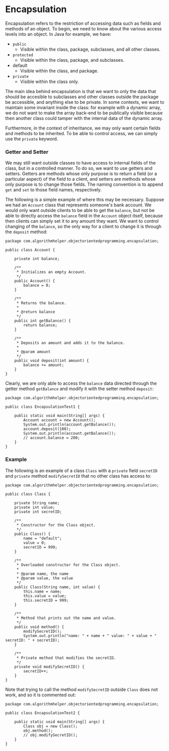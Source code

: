 # Encapsulation

Encapsulation refers to the restriction of accessing data such as fields and methods of an object.
To begin, we need to know about the various access levels into an object. In Java for example, we 
have:

- `public`
    - Visible within the class, package, subclasses, and all other classes.
- `protected`
    - Visible within the class, package, and subclasses.
- default
    - Visible within the class, and package.
- `private`
    - Visible within the class only.

The main idea behind encapsulation is that we want to only the data that should be accesible to 
subclasses and other classes outside the package be accessible, and anything else to be private. In
some contexts, we want to maintain some invariant inside the class: for example with a dynamic 
array, we do not want to make the array back-end to be publically visible because then another
class could tamper with the internal data of the dynamic array.

Furthermore, in the context of inheritance, we may only want certain fields and methods to be 
inherited. To be able to control access, we can simply use the `private` keyword.

### Getter and Setter

We may still want outside classes to have access to internal fields of the class, but in a 
controlled manner. To do so, we want to use getters and setters. Getters are methods whose only
purpose is to return a field (or a particular aspect) of the field to a client, and setters are
methods whose only purpose is to change those fields. The naming convention is to append `get` and
`set` to those field names, respectively.

The following is a simple example of where this may be necessary. Suppose we had an `Account` class
that represents someone's bank account. We would only want outside clients to be able to get the 
`balance`, but not be able to directly access the `balance` field in the `Account` object itself,
because then clients can simply set it to any amount they want. We want to control changing of the
`balance`, so the only way for a client to change it is through the `deposit` method:

```
package com.algorithmhelper.objectorientedprogramming.encapsulation;

public class Account {

    private int balance;

    /**
     * Initializes an empty Account.
     */
    public Account() {
        balance = 0;
    }

    /**
     * Returns the balance.
     *
     * @return balance
     */
    public int getBalance() {
        return balance;
    }

    /**
     * Deposits an amount and adds it to the balance.
     *
     * @param amount
     */
    public void deposit(int amount) {
        balance += amount;
    }
}
```

Clearly, we are only able to access the `balance` data directed through the getter method 
`getBalance` and modify it with the setter method `deposit`:

```
package com.algorithmhelper.objectorientedprogramming.encapsulation;

public class EncapsulationTest1 {

    public static void main(String[] args) {
        Account account = new Account();
        System.out.println(account.getBalance());
        account.deposit(100);
        System.out.println(account.getBalance());
        // account.balance = 200;
    }
}
```

### Example

The following is an example of a class `Class` with a `private` field `secretID` and `private` method
`modifySecretID` that no other class has access to:

```
package com.algorithmhelper.objectorientedprogramming.encapsulation;

public class Class {

    private String name;
    private int value;
    private int secretID;

    /**
     * Constructor for the Class object.
     */
    public Class() {
        name = "default";
        value = 0;
        secretID = 999;
    }

    /**
     * Overloaded constructor for the Class object.
     *
     * @param name, the name
     * @param value, the value
     */
    public Class(String name, int value) {
        this.name = name;
        this.value = value;
        this.secretID = 999;
    }

    /**
     * Method that prints out the name and value.
     */
    public void method() {
        modifySecretID();
        System.out.println("name: " + name + " value: " + value + " secretID: " + secretID);
    }

    /**
     * Private method that modifies the secretID.
     */
    private void modifySecretID() {
        secretID++;
    }
}
```

Note that trying to call the method `modifySecretID` outside `Class` does not work, and so it is
commented out:

```
package com.algorithmhelper.objectorientedprogramming.encapsulation;

public class EncapsulationTest2 {

    public static void main(String[] args) {
        Class obj = new Class();
        obj.method();
        // obj.modifySecretID();
    }
}
```

